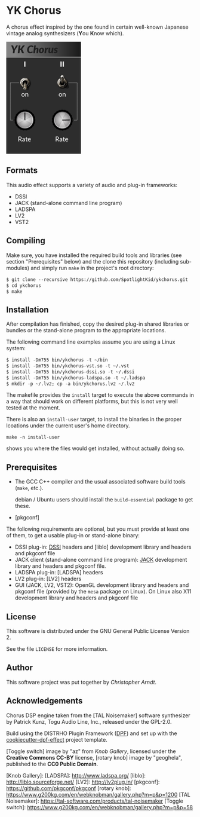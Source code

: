 # YK Chorus

A chorus effect inspired by the one found in certain well-known Japanese
vintage analog synthesizers (**Y**ou **K**now which).

![screenshot](screenshot.png)


## Formats

This audio effect supports a variety of audio and plug-in frameworks:

* DSSI
* JACK (stand-alone command line program)
* LADSPA
* LV2
* VST2


## Compiling

Make sure, you have installed the required build tools and libraries (see
section "Prerequisites" below) and the clone this repository (including
sub-modules) and simply run `make` in the project's root directory:

    $ git clone --recursive https://github.com/SpotlightKid/ykchorus.git
    $ cd ykchorus
    $ make


## Installation

After compilation has finished, copy the desired plug-in shared libraries or
bundles or the stand-alone program to the appropriate locations.

The following command line examples assume you are using a Linux system:

    $ install -Dm755 bin/ykchorus -t ~/bin
    $ install -Dm755 bin/ykchorus-vst.so -t ~/.vst
    $ install -Dm755 bin/ykchorus-dssi.so -t ~/.dssi
    $ install -Dm755 bin/ykchorus-ladspa.so -t ~/.ladspa
    $ mkdir -p ~/.lv2; cp -a bin/ykchorus.lv2 ~/.lv2

The makefile provides the `install` target to execute the above commands in a
way that should work on different platforms, but this is not very well tested
at the moment.

There is also an `install-user` target, to install the binaries in the proper
lcoations under the current user's home directory.

    make -n install-user

shows you where the files would get installed, without actually doing so.


## Prerequisites

* The GCC C++ compiler and the usual associated software build tools
  (`make`, etc.).

  debian / Ubuntu users should install the `build-essential` package
  to get these.

* [pkgconf]

The following requirements are optional, but you must provide at least one of
them, to get a usable plug-in or stand-alone binary:

* DSSI plug-in: [DSSI] headers and [liblo] development library and headers and
  pkgconf file
* JACK client (stand-alone command line program): [JACK] development library
  and headers and pkgconf file.
* LADSPA plug-in: [LADSPA] headers
* LV2 plug-in: [LV2] headers
* GUI (JACK, LV2, VST2): OpenGL development library and headers
  and pkgconf file (provided by the `mesa` package on Linux). On
  Linux also X11 development library and headers and pkgconf file


## License

This software is distributed under the GNU General Public License Version 2.

See the file `LICENSE` for more information.


## Author

This software project was put together by *Christopher Arndt*.


## Acknowledgements

Chorus DSP engine taken from the [TAL Noisemaker] software synthesizer by
Patrick Kunz, Togu Audio Line, Inc., released under the GPL-2.0.

Build using the DISTRHO Plugin Framework ([DPF]) and set up with the
[cookiecutter-dpf-effect] project template.

[Toggle switch] image by "az" from *Knob Gallery*, licensed under the
**Creative Commons CC-BY** license, [rotary knob] image by "geoghela",
published to the **CC0 Public Domain**.


[cookiecutter-dpf-effect]: https://github.com/SpotlightKid/cookiecutter-dpf-effect
[DPF]: https://github.com/DISTRHO/DPF
[DSSI]: http://dssi.sourceforge.net/
[JACK]: http://jackaudio.org/
[Knob Gallery]:
[LADSPA]: http://www.ladspa.org/
[liblo]: http://liblo.sourceforge.net/
[LV2]: http://lv2plug.in/
[pkgconf]: https://github.com/pkgconf/pkgconf
[rotary knob]: https://www.g200kg.com/en/webknobman/gallery.php?m=p&p=1200
[TAL Noisemaker]: https://tal-software.com/products/tal-noisemaker
[Toggle switch]: https://www.g200kg.com/en/webknobman/gallery.php?m=p&p=58
